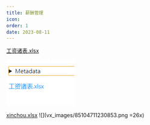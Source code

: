 ```yaml
---
title: 薪酬管理
icon: 
order: 1
date: 2023-08-11
---
```


[工资诸表.xlsx](vx_attachments/27361919237145/工资诸表.xlsx)

![cs](vx_images/232773421257311.png)


[xinchou.xlsx](vx_attachments/27361919237145/xinchou.xlsx)
![](vx_images/85104711230853.png =26x)
